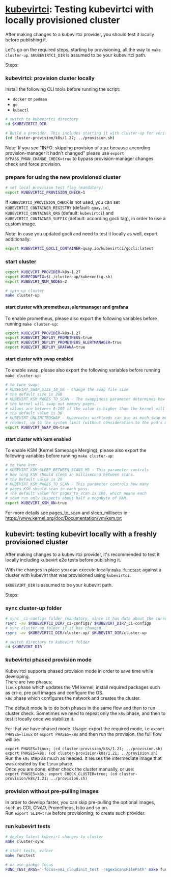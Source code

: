 # [kubevirtci](README.md): Testing kubevirtci with locally provisioned cluster

After making changes to a kubevirtci provider, you should test it locally before publishing it.

Let's go on the required steps, starting by provisioning, all the way to `make cluster-up`.
`$KUBEVIRTCI_DIR` is assumed to be your kubevirtci path.

Steps:

### kubevirtci: provision cluster locally

Install the following CLI tools before running the script:
* `docker` or `podman`
* `go`
* `kubectl`

```bash
# switch to kubevirtci directory
cd $KUBEVIRTCI_DIR
```

```bash
# Build a provider. This includes starting it with cluster-up for verification and shutting it down for cleanup.
(cd cluster-provision/k8s/1.27; ../provision.sh)
```

Note: 
If you see "INFO: skipping provision of x.yz because according provision-manager it hadn't changed"
please use `export BYPASS_PMAN_CHANGE_CHECK=true` to bypass provision-manager changes check and force provision.

### prepare for using the new provisioned cluster

```bash
# set local provision test flag (mandatory)
export KUBEVIRTCI_PROVISION_CHECK=1
```

If `KUBEVIRTCI_PROVISION_CHECK` is not used,
you can set `KUBEVIRTCI_CONTAINER_REGISTRY` (default: `quay.io`), `KUBEVIRTCI_CONTAINER_ORG` (default: `kubevirtci`) and `KUBEVIRTCI_CONTAINER_SUFFIX` (default: according gocli tag),
in order to use a custom image.

Note:
In case you updated gocli and need to test it locally as well, export additionally:
```bash
export KUBEVIRTCI_GOCLI_CONTAINER=quay.io/kubevirtci/gocli:latest
```

### start cluster

```bash
export KUBEVIRT_PROVIDER=k8s-1.27
export KUBECONFIG=$(./cluster-up/kubeconfig.sh)
export KUBEVIRT_NUM_NODES=2

# spin up cluster
make cluster-up
```

#### start cluster with prometheus, alertmanager and grafana
To enable prometheus, please also export the following variables before running `make cluster-up`:
```bash
export KUBEVIRT_PROVIDER=k8s-1.27
export KUBEVIRT_DEPLOY_PROMETHEUS=true
export KUBEVIRT_DEPLOY_PROMETHEUS_ALERTMANAGER=true
export KUBEVIRT_DEPLOY_GRAFANA=true
```

#### start cluster with swap enabled
To enable swap, please also export the following variables before running `make cluster-up`:
```bash
# to tune swap:
# KUBEVIRT_SWAP_SIZE_IN_GB - Change the swap file size 
# the default size is 2GB
# KUBEVIRT_KSM_PAGES_TO_SCAN - The swappiness parameter determines how aggressively 
# the kernel will swap out memory pages.
# values are between 0-100 if the value is higher than the kernel will more aggressive
# the default value is 30
# KUBEVIRT_UNLIMITEDSWAP - Kubernetes workloads can use as much swap memory as they 
# request, up to the system limit (without consideration to the pod's memory limit)
export KUBEVIRT_SWAP_ON=true
```

#### start cluster with ksm enabled
To enable KSM (Kernel Samepage Merging), please also export the following variables before running `make cluster-up`:
```bash
# to tune ksm:
# KUBEVIRT_KSM_SLEEP_BETWEEN_SCANS_MS - This parameter controls
# how long KSM should sleep in millisecond between scans.
# the Default value is 20
# KUBEVIRT_KSM_PAGES_TO_SCAN - This parameter controls how many
# pages KSM should scan in each pass.
# The default value for pages_to_scan is 100, which means each 
# scan run only inspects about half a megabyte of RAM.
export KUBEVIRT_KSM_ON=true
```
For more details see pages_to_scan and sleep_millisecs in: https://www.kernel.org/doc/Documentation/vm/ksm.txt

## kubevirt: testing kubevirt locally with a freshly provisioned cluster

After making changes to a kubevirtci provider, it's recommended to test it locally including kubevirt e2e tests before publishing it.

With the changes in place you can execute locally [`make functest`](https://github.com/kubevirt/kubevirt/blob/main/docs/getting-started.md#testing) against a cluster with kubevirt that was provisioned using `kubevirtci`.

`$KUBEVIRT_DIR` is assumed to be your kubevirt path.

Steps:

### sync cluster-up folder

```bash
# sync _ci-configs folder (mandatory, since it has data about the current running cluster).
rsync -av $KUBEVIRTCI_DIR/_ci-configs/ $KUBEVIRT_DIR/_ci-configs
# sync cluster-up folder if it has changed.
rsync -av $KUBEVIRTCI_DIR/cluster-up/ $KUBEVIRT_DIR/cluster-up
```

```bash
# switch directory to kubevirt folder
cd $KUBEVIRT_DIR
```

### kubevirtci phased provision mode

Kubevirtci supports phased provision mode in order to save time while developing.  
There are two phases:  
`linux` phase which updates the VM kernel, install required packages such as cri-o,
pre pull images and configure the OS.  
`k8s` phase which configures the network and creates the cluster.

The default mode is to do both phases in the same flow and then to run cluster check.
Sometimes we need to repeat only the `k8s` phase, and then to test it locally once we stabilize it.

For that we have phased mode.
Usage: export the required mode, i.e `export PHASES=linux` or `export PHASES=k8s`
and then run the provision. the full flow will be:

`export PHASES=linux; (cd cluster-provision/k8s/1.21; ../provision.sh)`  
`export PHASES=k8s; (cd cluster-provision/k8s/1.21; ../provision.sh)`  
Run the `k8s` step as much as needed. It reuses the intermediate image that was created
by the `linux` phase.  
Once you are done, either check the cluster manually, or use:  
`export PHASES=k8s; export CHECK_CLUSTER=true; (cd cluster-provision/k8s/1.21; ../provision.sh)`

### provision without pre-pulling images

In order to develop faster, you can skip pre-pulling the optional images,
such as CDI, CNAO, Prometheus, Istio and so on.  
Run `export SLIM=true` before provisioning, to create such provider.

### run kubevirt tests

```bash
# deploy latest kubevirt changes to cluster
make cluster-sync

# start tests, either
make functest

# or use ginkgo focus
FUNC_TEST_ARGS='-focus=vmi_cloudinit_test -regexScansFilePath' make functest
```
